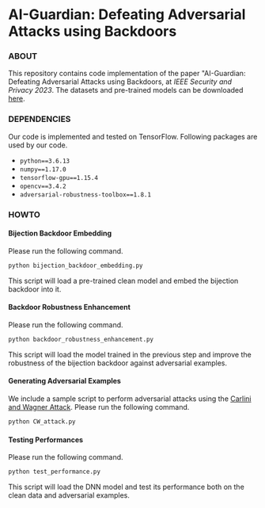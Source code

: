 # AI-Guardian: Defeating Adversarial Attacks using Backdoors

### ABOUT

This repository contains code implementation of the paper "AI-Guardian: Defeating Adversarial Attacks using Backdoors, at *IEEE Security and Privacy 2023*. The datasets and pre-trained models can be downloaded [here](https://mailsucasaccn-my.sharepoint.com/:f:/g/personal/zhuhong18_mails_ucas_ac_cn/ElszbOldyolDr5EqCdi7R_ABppV2FP8rhLRu6npSs_SC_A?e=pCEoy0).

### DEPENDENCIES

Our code is implemented and tested on TensorFlow. Following packages are used by our code.
- `python==3.6.13`
- `numpy==1.17.0`
- `tensorflow-gpu==1.15.4`
- `opencv==3.4.2`
- `adversarial-robustness-toolbox==1.8.1`

### HOWTO

#### Bijection Backdoor Embedding

Please run the following command.

```bash
python bijection_backdoor_embedding.py
```

This script will load a pre-trained clean model and embed the bijection backdoor into it. 

#### Backdoor Robustness Enhancement

Please run the following command.

```bash
python backdoor_robustness_enhancement.py
```

This script will load the model trained in the previous step and improve the robustness of the bijection backdoor against adversarial examples. 

#### Generating Adversarial Examples

We include a sample script to perform adversarial attacks using the [Carlini and Wagner Attack](https://arxiv.org/abs/1608.04644). Please run the following command.

```bash
python CW_attack.py
```

#### Testing Performances

Please run the following command.

```bash
python test_performance.py
```

This script will load the DNN model and test its performance both on the clean data and adversarial examples. 























